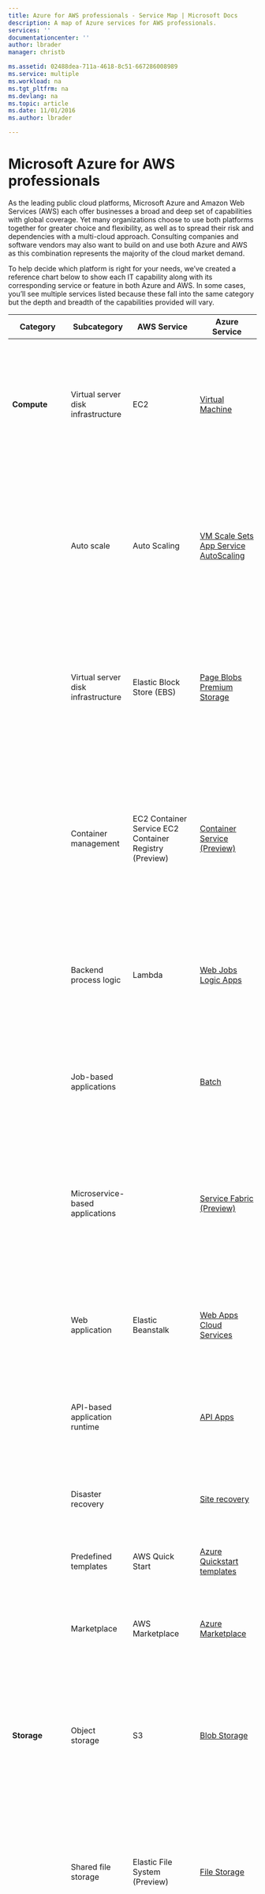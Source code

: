 ```yaml
---
title: Azure for AWS professionals - Service Map | Microsoft Docs
description: A map of Azure services for AWS professionals.
services: ''
documentationcenter: ''
author: lbrader
manager: christb

ms.assetid: 02488dea-711a-4618-8c51-667286008989
ms.service: multiple
ms.workload: na
ms.tgt_pltfrm: na
ms.devlang: na
ms.topic: article
ms.date: 11/01/2016
ms.author: lbrader

---
```

# Microsoft Azure for AWS professionals
As the leading public cloud platforms, Microsoft Azure and Amazon Web Services (AWS) each offer businesses a broad and deep set of capabilities with global coverage. Yet many organizations choose to use both platforms together for greater choice and flexibility, as well as to spread their risk and dependencies with a multi-cloud approach. Consulting companies and software vendors may also want to build on and use both Azure and AWS as this combination represents the majority of the cloud market demand.

To help decide which platform is right for your needs, we’ve created a reference chart below to show each IT capability along with its corresponding service or feature in both Azure and AWS. In some cases, you’ll see multiple services listed because these fall into the same category but the depth and breadth of the capabilities provided will vary.

<table>
    <thead>
        <tr>
            <th>Category</th>
            <th>Subcategory</th>
            <th>AWS Service</th>
            <th>Azure Service</th>
            <th>Description</th>
        </tr>
    </thead>
    <tbody>
        <tr>
            <td><b>Compute</b></td>
            <td>Virtual server disk infrastructure</td>
            <td>EC2</td>
            <td><a href="https://azure.microsoft.com/services/virtual-machines/?b=16.02.25">Virtual Machine</a></td>
            <td>Provides persistent, durable storage volumes for use with virtual machines, and offers the option to select different underlying physical storage types and performance characteristics.</td>
        </tr>
        <tr>
            <td></td>
            <td>Auto scale</td>
            <td>Auto Scaling</td>
            <td><a href="virtual-machine-scale-sets/virtual-machine-scale-sets-overview.md">VM Scale Sets</a></br>
            <a href="app-service-web/web-sites-scale.md">App Service AutoScaling</a></td>
            <td>Lets you automatically change the number of instances providing a particular compute workload. You set defined metric and thresholds that determine if the platform adds or removes instances.</td>
        </tr>
        <tr>
            <td></td>
            <td>Virtual server disk infrastructure</td>
            <td>Elastic Block Store (EBS)</td>
            <td><a href="virtual-machines/virtual-machines-linux-about-disks-vhds.md">Page Blobs</a></br>
            <a href="https://azure.microsoft.com/services/storage/premium-storage/">Premium Storage</a></td>
            <td>Provides persistent, durable storage volumes for use with virtual machines, and offers the option to select different underlying physical storage types and performance characteristics.</td>
        </tr>
        <tr>
            <td></td>
            <td>Container management</td>
            <td>EC2 Container Service EC2 Container Registry (Preview)</td>
            <td><a href="https://azure.microsoft.com/documentation/videos/azurecon-2015-windows-server-containers-docker-and-an-introduction-to-azure-container-service/">Container Service (Preview)</a></td>
            <td>A container management service that supports Docker containers and allows users to run applications on managed instance clusters. It eliminates the need to operate cluster management software or design fault-tolerant cluster architectures.</td>
        </tr>
        <tr>
            <td></td>
            <td>Backend process logic</td>
            <td>Lambda</td>
            <td><a href="app-service-web/websites-webjobs-resources.md">Web Jobs</a></br><a href="https://azure.microsoft.com/services/app-service/logic/">Logic Apps</a></td>
            <td>Used to integrate systems and run backend processes in response to events or schedules without provisioning or managing servers.</td>
        </tr>
        <tr>
            <td></td>
            <td>Job-based applications</td>
            <td></td>
            <td><a href="https://azure.microsoft.com/services/batch/">Batch</a></br></td>
            <td>Orchestration of the tasks and interactions between compute resources that are needed when you require processing across hundreds or thousands of compute nodes.</td>
        </tr>
        <tr>
            <td></td>
            <td>Microservice-based applications</td>
            <td></td>
            <td><a href="https://azure.microsoft.com/services/service-fabric/">Service Fabric (Preview)</a></br></td>
            <td>A compute service that orchestrates and manages the execution, lifetime, and resilience of complex, inter-related code components that can be either stateless or stateful.</td>
        </tr>
        <tr>
            <td></td>
            <td>Web application</td>
            <td>Elastic Beanstalk</td>
            <td><a href="https://azure.microsoft.com/services/app-service/web/">Web Apps</a></br><a href="https://azure.microsoft.com/documentation/services/cloud-services/">Cloud Services</a></td>
            <td>A fully managed web infrastructure that provides the underlying web server instances and surrounding security, management, resilience, and shared storage capabilities.</td>
        </tr>
        <tr>
            <td></td>
            <td>API-based application runtime</td>
            <td></td>
            <td><a href="https://azure.microsoft.com/services/app-service/api/">API Apps</a></br></td>
            <td>Build, manage, and host APIs enabling a variety of languages and SDKs with built-in authentication and analytics.</td>
        </tr>
        <tr>
            <td></td>
            <td>Disaster recovery</td>
            <td></td>
            <td><a href="https://azure.microsoft.com/services/site-recovery/">Site recovery</a></br></td>
            <td>Automates protection and replication of virtual machines. Offers health monitoring, recovery plans, and recovery plan testing.</td>
        </tr>
        <tr>
            <td></td>
            <td>Predefined templates</td>
            <td>AWS Quick Start</td>
            <td><a href="https://azure.microsoft.com/documentation/templates/">Azure Quickstart templates</a></br></td>
            <td></td>
        </tr>
        <tr>
            <td></td>
            <td>Marketplace</td>
            <td>AWS Marketplace</td>
            <td><a href="https://azure.microsoft.com/marketplace/">Azure Marketplace</a></br></td>
            <td>Easy-to-deploy and automatically configured third-party applications, including single virtual machine or multiple virtual machine solutions.</td>
        </tr>
        <tr>
            <td><b>Storage</b></td>
            <td>Object storage</td>
            <td>S3</td>
            <td><a href="https://azure.microsoft.com/services/storage/blobs/">Blob Storage</a></br></td>
            <td>Object storage service, for use cases including cloud applications, content distribution, backup, archiving, disaster recovery, and big data analytics.</td>
        </tr>
        <tr>
            <td></td>
            <td>Shared file storage</td>
            <td>Elastic File System (Preview)</td>
            <td><a href="https://azure.microsoft.com/services/storage/files/">File Storage</a></br></td>
            <td>Provides a simple interface to create and configure file systems quickly, and share common files. It’s shared file storage without the need for a supporting virtual machine, and can be used with traditional protocols that access files over a network.</td>
        </tr>
        <tr>
            <td></td>
            <td>Archiving and backup</td>
            <td>N/A (software) Glacier and S3 (storage)</td>
            <td><a href="https://azure.microsoft.com/services/backup/">Backup (software)</a></br><a href="https://azure.microsoft.com/services/storage/blobs/">Blob Storage (storage)</a></td>
            <td>Backup and archival solutions allow files and folders to be backed up and recovered from the cloud, and provides off-site protection against data loss. There are two components of backup—the software service that orchestrates backup/retrieval and the underlying backup storage infrastructure.</td>
        </tr>
        <tr>
            <td></td>
            <td>Hybrid storage</td>
            <td>Storage Gateway</td>
            <td><a href="https://azure.microsoft.com/services/storsimple/">StorSimple</a></br></td>
            <td>Integrates on-premises IT environments with cloud storage. Automates data management and storage, plus supports in disaster recovery.</td>
        </tr>
        <tr>
            <td></td>
            <td>Data transport</td>
            <td>Import/Export Snowball</td>
            <td><a href="storage/storage-import-export-service.md">Import/Export</a></br></td>
            <td>A data transport solution that uses secure disks and appliances to transfer large amounts of data. Also offers data protection during transit.</td>
        </tr>
        <tr>
            <td><b>Content delivery</b></td>
            <td>Content delivery</td>
            <td>CloudFront</td>
            <td><a href="https://azure.microsoft.com/services/cdn/">Content Delivery Network</a></br></td>
            <td>A global content delivery network that delivers audio, video, applications, images, and other files.</td>
        </tr>
        <tr>
            <td><b>Networking</b></td>
            <td>Networking</td>
            <td>Virtual private cloud</td>
            <td><a href="https://azure.microsoft.com/services/virtual-network/">Virtual network</a></br></td>
            <td>Provides an isolated, private environment in the cloud. Users have control over their virtual networking environment, including selection of their own IP address range, creation of subnets, and configuration of route tables and network gateways.</td>
        </tr>
        <tr>
            <td></td>
            <td>Domain name system (DNS)</td>
            <td>Route 53</td>
            <td><a href="https://azure.microsoft.com/services/dns/">DNS (Preview)</a></br><a href="https://azure.microsoft.com/services/traffic-manager/">Traffic Manager</a></td>
            <td>A service that hosts domain names, plus routes users to Internet applications, connects user requests to datacenters, manages traffic to apps, and improves app availability with automatic failover.</td>
        </tr>
        <tr>
            <td></td>
            <td>Dedicated network</td>
            <td>Direct Connect</td>
            <td><a href="https://azure.microsoft.com/services/expressroute/">ExpressRoute</a></br></td>
            <td>Establishes a dedicated, private network connection from a location to the cloud provider (not over the Internet).</td>
        </tr>
        <tr>
            <td></td>
            <td>Load balancing</td>
            <td>Elastic Load Balancing</td>
            <td><a href="https://azure.microsoft.com/services/load-balancer/">Load Balancer</a></br><a href="https://azure.microsoft.com/services/application-gateway/">Application Gateway</a></td>
            <td>Automatically distributes incoming application traffic to add scale, handle failover, and route to a collection of resources.</td>
        </tr>
        <tr>
            <td><b>Database</b></td>
            <td>Relational database</td>
            <td>RDS</td>
            <td><a href="https://azure.microsoft.com/services/sql-database/?b=16.18">SQL Database</a></br></td>
            <td>Relational database-as-a-service (DBaaS) where the database resilience, scale, and maintenance are primarily handled by the platform.</td>
        </tr>
        <tr>
            <td></td>
            <td>NoSQL database</td>
            <td>DynamoDB</td>
            <td><a href="https://azure.microsoft.com/services/documentdb/">DocumentDB</a></br></td>
            <td>A NoSQL document database service that automatically indexes JSON data for applications that require rich query and multi-document transactions.</td>
        </tr>
        <tr>
            <td></td>
            <td>Data warehouse</td>
            <td>Redshift</td>
            <td><a href="https://azure.microsoft.com/services/sql-data-warehouse/">SQL Data Warehouse (Preview)</a></br></td>
            <td>A fully managed data warehouse that analyzes data using business intelligence tools. It can transact SQL queries across relational and non-relational data.</td>
        </tr>
        <tr>
            <td></td>
            <td>Table storage</td>
            <td>DynamoDB</br>SimpleDB</td>
            <td><a href="https://azure.microsoft.com/services/storage/tables/">Table Storage</a></br></td>
            <td>A non-relational data store for semi-structured data. Developers store and query data items via web services requests.</td>
        </tr>
        <tr>
            <td></td>
            <td>Caching</td>
            <td>ElastiCache</td>
            <td><a href="https://azure.microsoft.com/services/cache/">Azure Redis Cache</a></br></td>
            <td>An in-memory based, distributed caching service that provides a high-performance store typically used to offload non-transactional work from a database.</td>
        </tr>
        <tr>
            <td></td>
            <td>Database migration</td>
            <td>Database Migration Service (Preview)</td>
            <td><a href="sql-database/sql-database-cloud-migrate.md">SQL Database Migration Wizard</a></br></td>
            <td>Typically is focused on the migration of database schema and data from one database format to a specific database technology in the cloud.</td>
        </tr>
        <tr>
            <td><b>Analytics and big data</b></td>
            <td>Big data processing</td>
            <td>Elastic MapReduce (EMR)</td>
            <td><a href="https://azure.microsoft.com/services/hdinsight/">HDInsight</a></br></td>
            <td>Supports technologies that break up large data processing tasks into multiple jobs, and then combine the results together to enable massive parallelism.</td>
        </tr>
        <tr>
            <td></td>
            <td>Data orchestration</td>
            <td>Data Pipeline</td>
            <td><a href="https://azure.microsoft.com/services/data-factory/">Data Factory</a></br></td>
            <td>Processes and moves data between different compute and storage services, as well as on-premises data sources at specified intervals. Users can create, schedule, orchestrate, and manage data pipelines.</td>
        </tr>
        <tr>
            <td></td>
            <td>Streaming data</td>
            <td>Kinesis Firehose</br>Kinesis Streams</td>
            <td><a href="https://azure.microsoft.com/services/event-hubs/">Event Hubs</a></br></td>
            <td>Services that allow the mass ingestion of small data inputs, typically from devices and sensors, to process and route the data.</td>
        </tr>
        <tr>
            <td></td>
            <td>Analytics</td>
            <td>Kinesis Analytics (Preview)</td>
            <td><a href="https://azure.microsoft.com/services/stream-analytics/">Stream Analytics</a></br><a href="https://azure.microsoft.com/services/data-lake-analytics/">Data Lake Analytics (Preview)</a></br><a href="https://azure.microsoft.com/services/data-lake-store/">Data Lake Store (Preview)</a></td>
            <td>Storage and analysis platforms that creates insights from large quantities of data, or data that originates from many sources.</td>
        </tr>
        <tr>
            <td></td>
            <td>Visualization</td>
            <td>QuickSight (Preview)</td>
            <td><a href="https://powerbi.microsoft.com/">PowerBI</a></br></td>
            <td>Business intelligence tools that build visualizations, perform ad-hoc analysis, and develop business insights from data.</td>
        </tr>
        <tr>
            <td></td>
            <td>Machine learning</td>
            <td>Machine Learning</td>
            <td><a href="https://azure.microsoft.com/services/machine-learning/">Machine Learning</a></br></td>
            <td>Produces an end-to-end workflow to create, process, refine, and publish predictive models that can be used to understand what might happen from complex data sets.</td>
        </tr>
        <tr>
            <td></td>
            <td>Search</td>
            <td>Elasticsearch Service</td>
            <td><a href="https://azure.microsoft.com/services/search/">Search</a></br></td>
            <td>Delivers full-text search and related search analytics and capabilities.</td>
        </tr>
        <tr>
            <td></td>
            <td>Data discovery</td>
            <td></td>
            <td><a href="https://azure.microsoft.com/services/data-catalog/">Data Catalog (Preview)</a></br></td>
            <td>Provides the ability to better register, enrich, discover, understand, and consume data sources.</td>
        </tr>
        <tr>
            <td><b>Internet of things (IoT)</b></td>
            <td>Internet of Things</td>
            <td>IoT (Preview)</td>
            <td><a href="https://azure.microsoft.com/services/iot-hub/">IoT Hub</a></br></td>
            <td>Lets connected devices to interact with cloud applications and other devices to captures and analyze real-time data.</td>
        </tr>
        <tr>
            <td><b>Management and monitoring</b></td>
            <td>Deployment orchestration</td>
            <td>OpsWorks</br>CloudFormation</td>
            <td><a href="https://azure.microsoft.com/features/resource-manager/">Resource Manager</a></br><a href="https://azure.microsoft.com/services/automation/">Automation</a></br><a href="virtual-machines/virtual-machines-windows-extensions-features.md">VM extensions</a></td>
            <td>Configures and operates applications of all shapes and sizes, and provides templates to create and manage a collection of resources.</td>
        </tr>
        <tr>
            <td></td>
            <td>Management and monitoring</td>
            <td>CloudWatch</br>CloudTrail</td>
            <td><a href="https://azure.microsoft.com/services/log-analytics/">Log Analytics</a></br><a href="https://azure.microsoft.com/features/azure-portal/">Azure portal</a></br><a href="https://azure.microsoft.com/services/application-insights/">Application Insights</a></td>
            <td>Management and monitoring services for cloud resources and applications to collect, track, store, analyze, and deliver metrics and log files.</td>
        </tr>
        <tr>
            <td></td>
            <td>Optimization</td>
            <td>Trusted Advisor</td>
            <td><a href=""></a></br></td>
            <td>Provides analysis of cloud resource configuration and security so subscribers can ensure they’re making use of best practices and optimum configurations.</td>
        </tr>
        <tr>
            <td></td>
            <td>Job scheduling</td>
            <td></td>
            <td><a href="https://azure.microsoft.com/services/scheduler/">Scheduler</a></br></td>
            <td>Runs jobs on simple or complex recurring schedules—now, later, or recurring.</td>
        </tr>
        <tr>
            <td></td>
            <td>Catalog service</td>
            <td>Service Catalog</td>
            <td><a href=""></a></br></td>
            <td>Creates and manages catalogs of approved IT services so users can quickly find and deploy them.</td>
        </tr>
        <tr>
            <td></td>
            <td>Administration</td>
            <td>Config</td>
            <td><a href="resource-group-audit.md">Azure portal (audit logs)</a></br></td>
            <td>Provides resource inventory, configuration history, and configuration change notifications for security and governance.</td>
        </tr>
        <tr>
            <td></td>
            <td>Programmatic access</td>
            <td>Command Line Interface</td>
            <td><a href="xplat-cli-install.md">Azure Command Line Interface (CLI)</a></br><a href="powershell-install-configure.md">Azure PowerShell</a></td>
            <td>Built on top of the native REST API across all cloud services, various programming language-specific wrappers provide easier ways to create solutions.</td>
        </tr>
        <tr>
            <td><b>Mobile services</b></td>
            <td>Pro app development</td>
            <td>Mobile Hub (Beta)</br>Cognito</td>
            <td><a href="https://azure.microsoft.com/services/app-service/mobile/">Mobile Apps</a></br></td>
            <td>Backend mobile services for rapid development of mobile solutions, plus provide identity management, data synchronization, and storage and notifications across devices.</td>
        </tr>
        <tr>
            <td></td>
            <td>High-level app development</td>
            <td></td>
            <td><a href="https://powerapps.microsoft.com/">PowerApps</a></br></td>
            <td>Model-driven application development for business applications with SaaS integration.</td>
        </tr>
        <tr>
            <td></td>
            <td>Analytics</td>
            <td>Mobile Analytics</td>
            <td><a href="https://azure.microsoft.com/services/mobile-engagement/">Mobile Engagement</a></br></td>
            <td>Provides real-time analytics from mobile apps data, highlights app users’ behavior, measures app usage, and tracks key trends.</td>
        </tr>
        <tr>
            <td></td>
            <td>Notification</td>
            <td>Simple Notification Service</td>
            <td><a href="https://azure.microsoft.com/services/notification-hubs/">Notification Hubs</a></br></td>
            <td>A push notification service that delivers messages instantly to applications or users. Messages can be sent to individual devices or can be broadcasted.</td>
        </tr>
        <tr>
            <td><b>Security and identity</b></td>
            <td>Authentication and authorization</td>
            <td>Identity and Access Management</br>Multi-Factor Authentication</td>
            <td><a href="active-directory/role-based-access-control-configure.md">Azure AD/Role-based access control</a></br><a href="https://azure.microsoft.com/services/multi-factor-authentication/">Multi-Factor Authentication</a></td>
            <td>Lets users securely control access to services and resources while offering data security and protection. Create and manage users and groups, and use permissions to allow and deny access to resources.</td>
        </tr>
        <tr>
            <td></td>
            <td>Encryption</td>
            <td>Key Management Service</br>CloudHSM</td>
            <td><a href="https://azure.microsoft.com/services/key-vault/">Key Vault</a></br></td>
            <td>Creates, controls, and protects the encryption keys used to encrypt data. HSM provides hardware-based key storage.</td>
        </tr>
        <tr>
            <td></td>
            <td>Firewall</td>
            <td>Web Application Firewall</td>
            <td><a href=""></a></br></td>
            <td>A firewall that protects web applications from common web exploits. Users can define customizable web security rules.</td>
        </tr>
        <tr>
            <td></td>
            <td>Security</td>
            <td>Inspector (Preview)</td>
            <td><a href="https://azure.microsoft.com/services/security-center/">Security Center (Preview)</a></br></td>
            <td>An automated security assessment service that improves the security and compliance of applications. Automatically assess applications for vulnerabilities or deviations from best practices.</td>
        </tr>
        <tr>
            <td></td>
            <td>Directory</td>
            <td>Directory Service</td>
            <td><a href="https://azure.microsoft.com/services/active-directory/">Azure Active Directory</a></br><a href="https://azure.microsoft.com/services/active-directory-b2c/">Azure Active Directory B2C</a></br><a href="https://azure.microsoft.com/services/active-directory-ds/">Azure Active Directory Domain Services</a></td>
            <td>Typically provides user/group properties that can be queried and used in applications. Also can provide capabilities to integrate to on-premises Active Directory services for single sign-on scenarios and SaaS management.</td>
        </tr>
        <tr>
            <td><b>Media services</b></td>
            <td>Media transcoding</td>
            <td>Elastic Transcoder</td>
            <td><a href="https://azure.microsoft.com/services/media-services/encoding/">Encoding</a></br></td>
            <td>A media transcoding service in the cloud that transcodes media files from their source format into versions that will playback on devices such as smartphones, tablets, and PCs.</td>
        </tr>
        <tr>
            <td></td>
            <td>Streaming</td>
            <td></td>
            <td><a href="https://azure.microsoft.com/services/media-services/live-on-demand/">Live and on-demand streaming</a></br></td>
            <td>Delivers content to virtually any device. Offers scalable streaming.</td>
        </tr>
        <tr>
            <td></td>
            <td>Others</td>
            <td></td>
            <td><a href="https://azure.microsoft.com/services/media-services/media-player/">Media Player</a></br><a href="https://azure.microsoft.com/services/media-services/media-indexer/">Media Indexer</a></br><a href="https://azure.microsoft.com/services/media-services/content-protection/">Content Protection</a></td>
            <td>Additional services related to the playing, protection, and analysis of the content within the media service.</td>
        </tr>
        <tr>
            <td><b>Application services</b></td>
            <td>Email</td>
            <td>Simple Email Service</td>
            <td><a href=""></a></br></td>
            <td>Lets users send transactional email, marketing messages, or any other type of content to customers.</td>
        </tr>
        <tr>
            <td></td>
            <td>Messaging</td>
            <td>Simple Queue Service</td>
            <td><a href="https://azure.microsoft.com/services/storage/queues/">Queue Storage</a></br><a href="service-bus/service-bus-dotnet-how-to-use-queues.md">Service Bus queues</a></br><a href="service-bus/service-bus-dotnet-how-to-use-topics-subscriptions.md">Service Bus topics</a></br><a href="service-bus/service-bus-relay-overview.md">Service Bus relay</a></td>
            <td>Stores large numbers of messages that can be accessed from anywhere through authenticated calls using HTTP or HTTPS. A queue can contain millions of messages, up to the total capacity limit of a storage account, and may also support more complex topologies such as publish/subscribe.</td>
        </tr>
        <tr>
            <td></td>
            <td>Workflow</td>
            <td>Simple Workflow Service</td>
            <td><a href="https://azure.microsoft.com/services/app-service/logic/">Logic Apps</a></br></td>
            <td>A state tracker and task coordinator service that allows developers to build, run, and scale background activities using a visual processes flow creation.</td>
        </tr>
        <tr>
            <td></td>
            <td>App testing</td>
            <td>Device Farm (Front End)</td>
            <td><a href="https://azure.microsoft.com/services/devtest-lab/">Azure DevTest Labs (Back End)</a></br></td>
            <td>A range of services geared toward the orchestration of dev/test backend server and service application infrastructure, as well as front end client device and software testing and simulation.</td>
        </tr>
        <tr>
            <td></td>
            <td>API management</td>
            <td>API Gateway</td>
            <td><a href="https://azure.microsoft.com/services/api-management/">API Management</a></br></td>
            <td>Allows developers to create, publish, maintain, monitor, and secure APIs. Handles processing concurrent API calls, including traffic management, authorization, access control, monitoring, and API version management.</td>
        </tr>
        <tr>
            <td></td>
            <td>Application streaming</td>
            <td>AppStream</td>
            <td><a href="https://azure.microsoft.com/services/remoteapp/">RemoteApp</a></br></td>
            <td>Streams and delivers existing applications from the cloud to reach more users on more devices—without any code modifications.</td>
        </tr>
        <tr>
            <td></td>
            <td>Search</td>
            <td>CloudSearch</td>
            <td><a href="https://azure.microsoft.com/services/search/">Search</a></br></td>
            <td>Sets up, manages, and scales a search solution for websites and applications.</td>
        </tr>
    </tbody>
    </tbody>
    </tbody>

</table>
